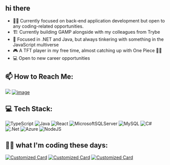 ## hi there 
- 🧙‍♂️ Currently focused on back-end application development but open to any coding-related opportunities.
- 🏗️ Currently building GAMP alongside with my colleagues from Trybe
- 📘 Focused in .NET and Java, but always tinkering with something in the JavaScript multiverse
- 🎮 A TFT player in my free time, almost catching up with One Piece 🏴‍☠️
- 💻 Open to new career opportunities



## 📫 How to Reach Me:
  
 <a href="mailto:soutogabriel04@gmail.com?"><img src="https://img.shields.io/badge/gmail-%23DD0031.svg?&style=for-the-badge&logo=gmail&logoColor=white"/></a>
 [![image](https://img.shields.io/badge/Linkedin-0077B5?style=for-the-badge&logo=linkedin&logoColor=white)](https://www.linkedin.com/in/gabrielsouto-developer/)


## 💻 Tech Stack:
![TypeScript](https://img.shields.io/badge/typescript-%23007ACC.svg?style=for-the-badge&logo=typescript&logoColor=white) ![Java](https://img.shields.io/badge/java-%23ED8B00.svg?style=for-the-badge&logo=openjdk&logoColor=white) ![React](https://img.shields.io/badge/react-%2320232a.svg?style=for-the-badge&logo=react&logoColor=%2361DAFB) ![MicrosoftSQLServer](https://img.shields.io/badge/Microsoft%20SQL%20Server-CC2927?style=for-the-badge&logo=microsoft%20sql%20server&logoColor=white) ![MySQL](https://img.shields.io/badge/mysql-%2300000f.svg?style=for-the-badge&logo=mysql&logoColor=white) ![C#](https://img.shields.io/badge/c%23-%23239120.svg?style=for-the-badge&logo=c-sharp&logoColor=white) ![.Net](https://img.shields.io/badge/.NET-5C2D91?style=for-the-badge&logo=.net&logoColor=white)  ![Azure](https://img.shields.io/badge/azure-%230072C6.svg?style=for-the-badge&logo=microsoftazure&logoColor=white) ![NodeJS](https://img.shields.io/badge/node.js-6DA55F?style=for-the-badge&logo=node.js&logoColor=white)

## 👩‍💻 what I'm coding these days:
[![Customized Card](https://github-readme-stats-gabesouto.vercel.app/api/pin?username=GAMP-GROUP&repo=Recipe-APP-GAMP&title_color=fff&icon_color=f9f9f9&text_color=9f9f9f&bg_color=151515)](https://github.com/GAMP-GROUP/Recipe-APP-GAMP)
[![Customized Card](https://github-readme-stats-gabesouto.vercel.app/api/pin?username=gabesouto&repo=Trybe-Football-Club&title_color=fff&icon_color=f9f9f9&text_color=9f9f9f&bg_color=151515)](https://github.com/gabesouto/Trybe-Football-Club)
[![Customized Card](https://github-readme-stats-gabesouto.vercel.app/api/pin?username=gabesouto&repo=hotelManegement2&title_color=fff&icon_color=f9f9f9&text_color=9f9f9f&bg_color=151515)](https://github.com/gabesouto/recipe-api)




